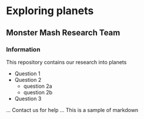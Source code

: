 # Exploring planets

## Monster Mash Research Team

### Information

This repository contains our research into planets
* Question 1 
* Question 2
   - question 2a
   - question 2b
* Question 3

... 
Contact us for help
...
This is a sample of markdown
